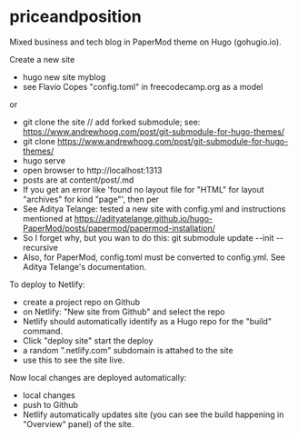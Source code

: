 # priceandposition
Mixed business and tech blog in PaperMod theme on Hugo (gohugio.io).

Create a new site
- hugo new site myblog
- see Flavio Copes "config.toml" in freecodecamp.org as a model

or

- git clone the site
// add forked submodule; see: https://www.andrewhoog.com/post/git-submodule-for-hugo-themes/
- git clone https://www.andrewhoog.com/post/git-submodule-for-hugo-themes/
- hugo serve
- open browser to http://localhost:1313
- posts are at content/post/<topic>.md
- If you get an error like 'found no layout file for "HTML" for layout "archives" for kind "page"',
then per
- See Aditya Telange: tested a new site with config.yml and instructions mentioned at https://adityatelange.github.io/hugo-PaperMod/posts/papermod/papermod-installation/
- So I forget why, but you wan to do this:
git submodule update --init --recursive
- Also, for PaperMod, config.toml must be converted to config.yml.  See Aditya Telange's documentation.

To deploy to Netlify:
- create a project repo on Github
- on Netlify: "New site from Github" and select the repo 
- Netlify should automatically identify as a Hugo repo for the "build" command.
- Click "deploy site" start the deploy
- a random ".netlify.com" subdomain is attahed to the site
- use this to see the site live.

Now local changes are deployed automatically:
- local changes
- push to Github
- Netlify automatically updates site (you can see the build happening in "Overview" panel) of the site.

